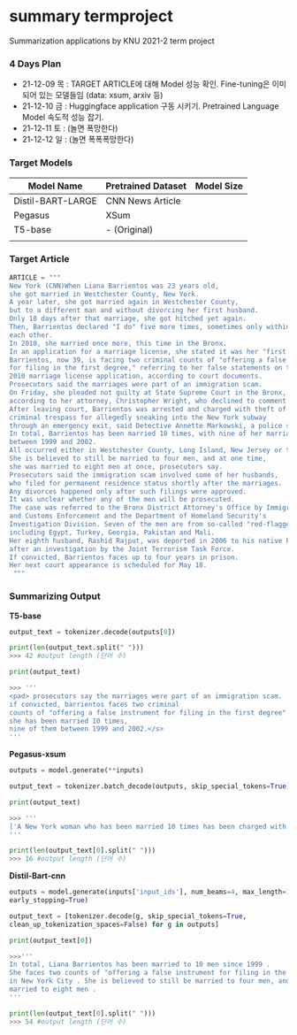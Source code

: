 # summary termproject
Summarization applications by KNU 2021-2 term project

### 4 Days Plan

- 21-12-09 목 : TARGET ARTICLE에 대해 Model 성능 확인. Fine-tuning은 이미 되어 있는 모델들임 (data: xsum, arxiv 등)
- 21-12-10 금 : Huggingface application 구동 시키기. Pretrained Language Model 속도적 성능 잡기.
- 21-12-11 토 : (놀면 폭망한다)
- 21-12-12 일 : (놀면 폭폭폭망한다)


### Target Models

| Model Name | Pretrained Dataset | Model Size |
| --- | --- | --- |
| Distil-BART-LARGE | CNN News Article |  |
| Pegasus | XSum |  |
| T5-base | - (Original) |  |
|  |  |  |


### Target Article

```python
ARTICLE = """ 
New York (CNN)When Liana Barrientos was 23 years old, 
she got married in Westchester County, New York. 
A year later, she got married again in Westchester County, 
but to a different man and without divorcing her first husband.
Only 18 days after that marriage, she got hitched yet again. 
Then, Barrientos declared "I do" five more times, sometimes only within two weeks of 
each other.
In 2010, she married once more, this time in the Bronx. 
In an application for a marriage license, she stated it was her "first and only" marriage.
Barrientos, now 39, is facing two criminal counts of "offering a false instrument 
for filing in the first degree," referring to her false statements on the
2010 marriage license application, according to court documents.
Prosecutors said the marriages were part of an immigration scam.
On Friday, she pleaded not guilty at State Supreme Court in the Bronx, 
according to her attorney, Christopher Wright, who declined to comment further.
After leaving court, Barrientos was arrested and charged with theft of service and 
criminal trespass for allegedly sneaking into the New York subway 
through an emergency exit, said Detective Annette Markowski, a police spokeswoman. 
In total, Barrientos has been married 10 times, with nine of her marriages occurring 
between 1999 and 2002.
All occurred either in Westchester County, Long Island, New Jersey or the Bronx. 
She is believed to still be married to four men, and at one time, 
she was married to eight men at once, prosecutors say.
Prosecutors said the immigration scam involved some of her husbands, 
who filed for permanent residence status shortly after the marriages.
Any divorces happened only after such filings were approved. 
It was unclear whether any of the men will be prosecuted.
The case was referred to the Bronx District Attorney's Office by Immigration 
and Customs Enforcement and the Department of Homeland Security's
Investigation Division. Seven of the men are from so-called "red-flagged" countries, 
including Egypt, Turkey, Georgia, Pakistan and Mali.
Her eighth husband, Rashid Rajput, was deported in 2006 to his native Pakistan 
after an investigation by the Joint Terrorism Task Force.
If convicted, Barrientos faces up to four years in prison.  
Her next court appearance is scheduled for May 18.
 """
```

### Summarizing Output

**T5-base**

```python
output_text = tokenizer.decode(outputs[0])

print(len(output_text.split(" ")))
>>> 42 #output length (단어 수)

print(output_text)

>>> ''' 
<pad> prosecutors say the marriages were part of an immigration scam. 
if convicted, barrientos faces two criminal 
counts of "offering a false instrument for filing in the first degree" 
she has been married 10 times, 
nine of them between 1999 and 2002.</s>
'''
```

**Pegasus-xsum**

```python
outputs = model.generate(**inputs)

output_text = tokenizer.batch_decode(outputs, skip_special_tokens=True)

print(output_text) 

>>> '''
['A New York woman who has been married 10 times has been charged with marriage fraud.']
'''

print(len(output_text[0].split(" ")))
>>> 16 #output length (단어 수) 

```

**Distil-Bart-cnn**

```python
outputs = model.generate(inputs['input_ids'], num_beams=4, max_length=150, 
early_stopping=True)

output_text = [tokenizer.decode(g, skip_special_tokens=True, 
clean_up_tokenization_spaces=False) for g in outputs]

print(output_text[0])

>>>'''
In total, Liana Barrientos has been married to 10 men since 1999 . 
She faces two counts of "offering a false instrument for filing in the first degree" 
in New York City . She is believed to still be married to four men, and at one time was 
married to eight men .
'''

print(len(output_text[0].split(" ")))
>>> 54 #output length (단어 수)
```
